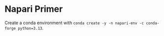 # Napari Primer

Create a conda environment with `conda create -y -n napari-env -c conda-forge python=3.13`.

